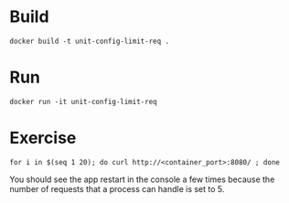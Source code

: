 # Build

```
docker build -t unit-config-limit-req .
```

# Run

```
docker run -it unit-config-limit-req
```

# Exercise

```
for i in $(seq 1 20); do curl http://<container_port>:8080/ ; done
```

You should see the app restart in the console a few times because the number of requests that a process can handle is set to 5.
